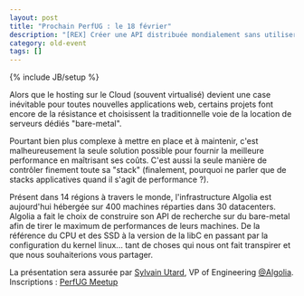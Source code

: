 ```yaml
---
layout: post
title: "Prochain PerfUG : le 18 février"
description: "[REX] Créer une API distribuée mondialement sans utiliser (ou presque) le Cloud"
category: old-event
tags: []
---
```

{% include JB/setup %}

Alors que le hosting sur le Cloud (souvent virtualisé) devient une case inévitable pour toutes nouvelles applications web, certains projets font encore de la résistance et choisissent la traditionnelle voie de la location de serveurs dédiés "bare-metal".
<!-- more -->

Pourtant bien plus complexe à mettre en place et à maintenir, c'est malheureusement la seule solution possible pour fournir la meilleure performance en maîtrisant ses coûts. C'est aussi la seule manière de contrôler finement toute sa "stack" (finalement, pourquoi ne parler que de stacks applicatives quand il s'agit de performance ?).

Présent dans 14 régions à travers le monde, l'infrastructure Algolia est aujourd'hui hébergée sur 400 machines réparties dans 30 datacenters. Algolia a fait le choix de construire son API de recherche sur du bare-metal afin de tirer le maximum de performances de leurs machines. De la référence du CPU et des SSD à la version de la libC en passant par la configuration du kernel linux... tant de choses qui nous ont fait transpirer et que nous souhaiterions vous partager.

La présentation sera assurée par [Sylvain Utard](https://twitter.com/sylvainutard), VP of Engineering [@Algolia](https://www.algolia.com).
Inscriptions : [PerfUG Meetup](http://www.meetup.com/fr-FR/PerfUG/events/228707310/)